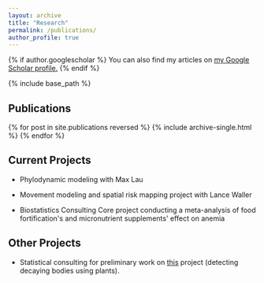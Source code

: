 ```yaml
---
layout: archive
title: "Research"
permalink: /publications/
author_profile: true
---
```


{% if author.googlescholar %}
  You can also find my articles on <u><a href="{{author.googlescholar}}">my Google Scholar profile</a>.</u>
{% endif %}

{% include base_path %}

Publications
------
{% for post in site.publications reversed %}
  {% include archive-single.html %}
{% endfor %}

Current Projects
------

* Phylodynamic modeling with Max Lau

* Movement modeling and spatial risk mapping project with Lance Waller

* Biostatistics Consulting Core project conducting a meta-analysis of food fortification's and micronutrient supplements' effect on anemia

Other Projects
------

* Statistical consulting for preliminary work on <u><a href="https://www.wired.com/story/could-a-tree-signal-if-a-corpse-is-decaying/">this</a></u> project (detecting decaying bodies using plants). 
